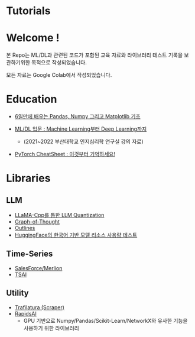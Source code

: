 # Tutorials

# Welcome ! 

본 Repo는 ML/DL과 관련된 코드가 포함된 교육 자료와 라이브러리 테스트 기록을 보관하기위한 목적으로 작성되었습니다.

모든 자료는 Google Colab에서 작성되었습니다.

# Education 

- [6일만에 배우는 Pandas, Numpy 그리고 Matplotlib 기초](https://drive.google.com/drive/folders/1UF4v8WuKTjfkSZOjNX8syMgHDk7b47Of?usp=sharing)

- [ML/DL 입문 : Machine Learning부터 Deep Learning까지](https://drive.google.com/drive/folders/1zRRpqkwIvVRuwuISXJHSJ3m8MiIbdYdh?usp=sharing)
    - (2021~2022 부산대학교 인지심리학 연구실 강의 자료)

- [PyTorch CheatSheet : 이것부터 기억하세요!](https://drive.google.c₩om/file/d/1BqgrSDVEjOU9FiQOCNsuwZbJNF06-1XI/view?usp=sharing)

# Libraries

## LLM
- [LLaMA-Cpp를 통한 LLM Quantization](https://drive.google.com/file/d/1rj3beu6Hhk72SBiBWAnLSZBgP2SqRUwO/view?usp=sharing)
- [Graph-of-Thought](https://drive.google.com/file/d/1jQ5w_Rn2qj7m82k9MI-JcCWUuSpJY8mj/view?usp=sharing)
- [Outlines](https://drive.google.com/file/d/1vlBlXBsxiZ0hrkTUGDw-wc36vkQzszLH/view?usp=sharing)
- [HuggingFace의 한국어 기반 모델 리소스 사용량 테스트](https://drive.google.com/drive/folders/1J7bfyyNF5UhwMUGtukXDbRpCL9mkNQes?usp=sharing)

## Time-Series
- [SalesForce/Merlion](https://drive.google.com/file/d/1rwR4y3clSPb0U-_gEctNPd1dSlyntC58/view?usp=sharing)
- [TSAI](https://drive.google.com/file/d/1GYc1KAOz26eQcLfjqN-kFNlPwctPGAFY/view?usp=sharing)

## Utility
- [Trafilatura (Scraper)](https://drive.google.com/file/d/1i9yUHNJuHLrHwfDZBcfErNzf4okp9ru2/view?usp=sharing)
- [RapidsAI](https://drive.google.com/file/d/1mYJSrk5-1R4kzRkUD5TUeSLPG1CPjcGn/view?usp=sharing)
    - GPU 기반으로 Numpy/Pandas/Scikit-Learn/NetworkX와 유사한 기능을 사용하기 위한 라이브러리
